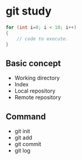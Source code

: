 # git study

```csharp
for (int i=0; i < 10; i++)
{
	// code to execute.
}

```

## Basic concept
- Working directory
- Index
- Local repository
- Remote repository

## Command
- git init
- git add
- git commit
- git log

